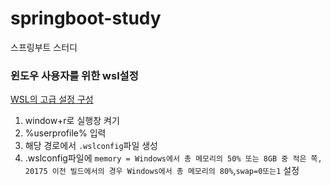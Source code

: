 # springboot-study
스프링부트 스터디

### 윈도우 사용자를 위한 wsl설정
[WSL의 고급 설정 구성](https://learn.microsoft.com/ko-kr/windows/wsl/wsl-config)
1. window+r로 실행창 켜기
2. %userprofile% 입력
3. 해당 경로에서 `.wslconfig`파일 생성
4. .wslconfig파일에 `memory = Windows에서 총 메모리의 50% 또는 8GB 중 적은 쪽, 20175 이전 빌드에서의 경우 Windows에서 총 메모리의 80%`,`swap=0또는1` 설정
